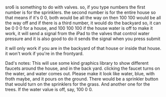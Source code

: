 sro6 is something to do with valves. so, if you type numbers
the first number is for the sprinklers. the second number is for the entire house
so that means if it's 0 0, both would be all the way on
then 100 100 would be all the way off
and if there is a third number, it would do the backyard
so, it can be 0 0 0 for a house, and 100 100 100 if the house water is off
to make it work, it will send a signal from the iPad to the valves that control water pressure
and it is also good to do
it sends the signal when you press submit

it will only work if you are in the backyard of that house or inside that house. it won't work if you're in the frontyard.

Dad's notes:
This will use some kind graphics library to show different faucets around the house, and in the back yard. clicking the faucet turns on the water, and water comes out. Please make it look like water, blue, with froth maybe, and it pours on the ground. There would be a sprinkler button that would turn on the sprinklers for the grass. And another one for the trees. If the water value is off, say, 100 0 0.